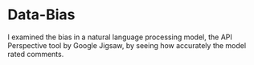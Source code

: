 # Data-Bias
I examined the bias in a natural language processing model, the API Perspective tool by Google Jigsaw, by seeing how accurately the model rated comments.  
